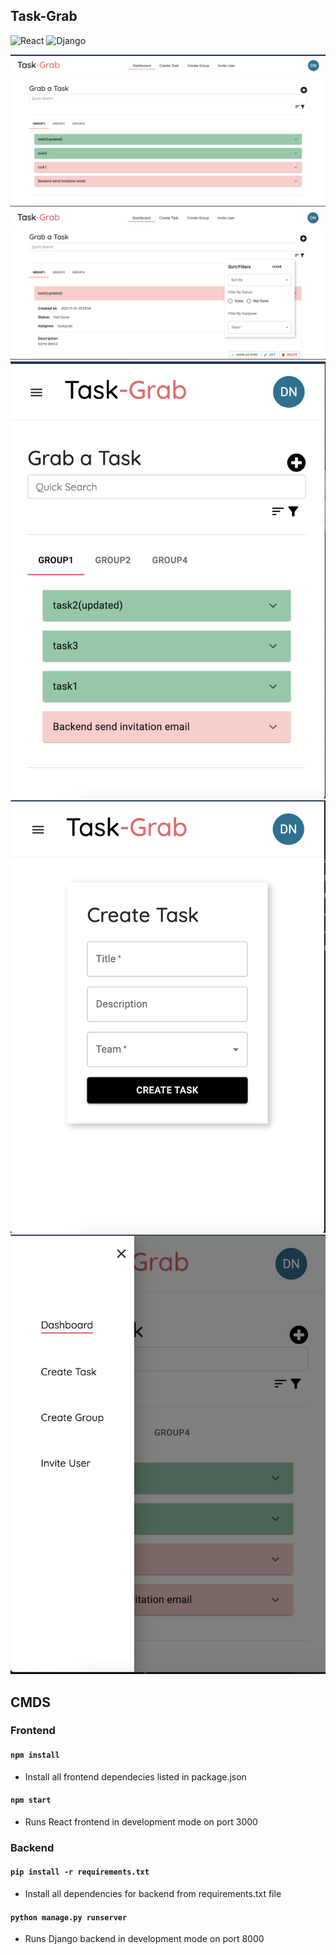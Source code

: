 
## Task-Grab
![React](https://img.shields.io/badge/-React-black?style=for-the-badge&logo=react)
![Django](https://img.shields.io/badge/Django-092E20?style=for-the-badge&logo=django&logoColor=green)

![](./assets/img1.png)
![](./assets/img2.png)
![](./assets/img3.png)
![](./assets/img4.png)
![](./assets/img5.png)

## CMDS

### Frontend

#### `npm install`

- Install all frontend dependecies listed in package.json

#### `npm start`

- Runs React frontend in development mode on port 3000


### Backend

#### `pip install -r requirements.txt`

- Install all dependencies for backend from requirements.txt file

#### `python manage.py runserver`

- Runs Django backend in development mode on port 8000




